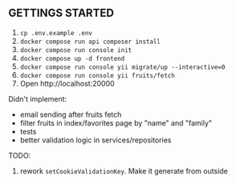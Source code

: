 GETTINGS STARTED
-------------------
1. `cp .env.example .env`
2. `docker compose run api composer install`
3. `docker compose run console init`
4. `docker compose up -d frontend`
5. `docker compose run console yii migrate/up --interactive=0`
6. `docker compose run console yii fruits/fetch`
7. Open http://localhost:20000

Didn't implement:
* email sending after fruits fetch
* filter fruits in index/favorites page by "name" and "family"
* tests
* better validation logic in services/repositories

TODO:
1. rework `setCookieValidationKey`. Make it generate from outside
